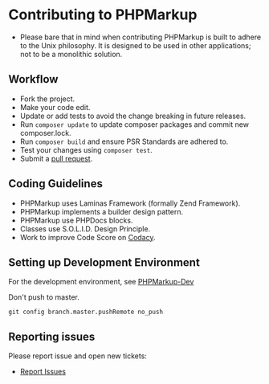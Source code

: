 # Contributing to PHPMarkup

* Please bare that in mind when contributing PHPMarkup is built to adhere to the Unix philosophy. It is designed to be used in other applications; not to be a monolithic solution.

## Workflow

*  Fork the project.
*  Make your code edit.
*  Update or add tests to avoid the change breaking in future releases.
*  Run `composer update` to update composer packages and commit new composer.lock.
*  Run `composer build` and ensure PSR Standards are adhered to.
*  Test your changes using `composer test`.
*  Submit a [pull request](https://github.com/ouxsoft/phpmarkup-dev/pulls).

## Coding Guidelines

*  PHPMarkup uses Laminas Framework (formally Zend Framework).
*  PHPMarkup implements a builder design pattern.
*  PHPMarkup use PHPDocs blocks.
*  Classes use S.O.L.I.D. Design Principle.
*  Work to improve Code Score on [Codacy](https://app.codacy.com/manual/hxtree/PHPMarkup).

## Setting up Development Environment

For the development environment, see [PHPMarkup-Dev](https://github.com/ouxsoft/phpmarkup-dev)

Don't push to master.
```
git config branch.master.pushRemote no_push
```

## Reporting issues

Please report issue and open new tickets:

*  [Report Issues](https://github.com/ouxsoft/livingMarkup/issues)